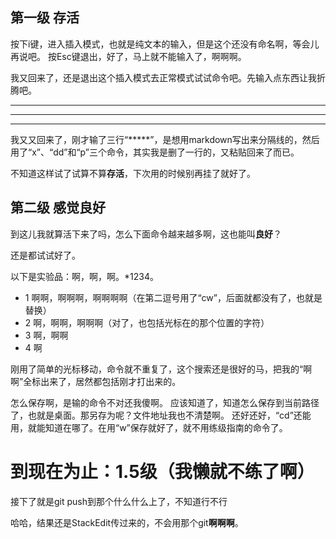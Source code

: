 ## 第一级 存活
按下i键，进入插入模式，也就是纯文本的输入，但是这个还没有命名啊，等会儿再说吧。
按Esc键退出，好了，马上就不能输入了，啊啊啊。

我又回来了，还是退出这个插入模式去正常模式试试命令吧。先输入点东西让我折腾吧。

*****
****
******

我又又回来了，刚才输了三行“*****”，是想用markdown写出来分隔线的，然后用了“x”、“dd”和“p”三个命令，其实我是删了一行的，又粘贴回来了而已。

不知道这样试了试算不算**存活**，下次用的时候别再挂了就好了。

## 第二级 感觉良好
到这儿我就算活下来了吗，怎么下面命令越来越多啊，这也能叫**良好**？

还是都试试好了。

以下是实验品：啊，啊，啊。*1234。
* 1 啊啊，啊啊啊，啊啊啊啊（在第二逗号用了“cw”，后面就都没有了，也就是替换）
* 2 啊，啊啊，啊啊啊（对了，也包括光标在的那个位置的字符）
* 3  啊，啊啊
* 4 啊 

刚用了简单的光标移动，命令就不重复了，这个搜索还是很好的马，把我的“啊啊”全标出来了，居然都包括刚才打出来的。

怎么保存啊，是输的命令不对还我傻啊。
应该知道了，知道怎么保存到当前路径了，也就是桌面。那另存为呢？文件地址我也不清楚啊。
还好还好，“cd”还能用，就能知道在哪了。在用“w”保存就好了，就不用练级指南的命令了。

# 到现在为止：**1.5级**（我懒就不练了啊）

接下了就是git push到那个什么什么上了，不知道行不行 

哈哈，结果还是StackEdit传过来的，不会用那个git**啊啊啊**。
